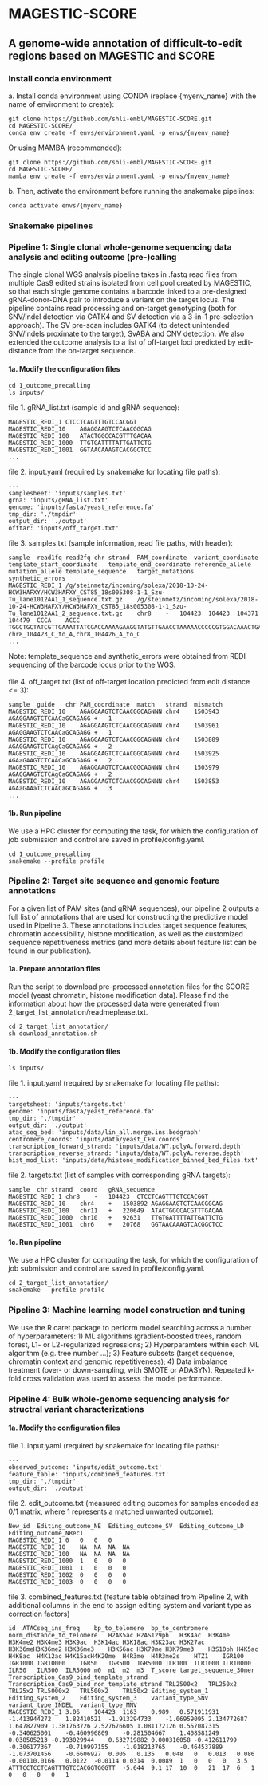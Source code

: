 # MAGESTIC-SCORE
## A genome-wide annotation of difficult-to-edit regions based on MAGESTIC and SCORE

### Install conda environment
a. Install conda environment using CONDA (replace {myenv_name} with the name of environment to create):
```
git clone https://github.com/shli-embl/MAGESTIC-SCORE.git
cd MAGESTIC-SCORE/
conda env create -f envs/environment.yaml -p envs/{myenv_name}
```
Or using MAMBA (recommended):
```
git clone https://github.com/shli-embl/MAGESTIC-SCORE.git
cd MAGESTIC-SCORE/
mamba env create -f envs/environment.yaml -p envs/{myenv_name}
```

b. Then, activate the environment before running the snakemake pipelines:
```
conda activate envs/{myenv_name}
```

### Snakemake pipelines
### Pipeline 1: Single clonal whole-genome sequencing data analysis and editing outcome (pre-)calling
The single clonal WGS analysis pipeline takes in .fastq read files from multiple Cas9 edited strains isolated from cell pool created by MAGESTIC, so that each single genome contains a barcode linked to a pre-designed gRNA-donor-DNA pair to introduce a variant on the target locus. The pipeline contains read processing and on-target genotyping (both for SNV/indel detection via GATK4 and SV detection via a 3-in-1 pre-selection approach). The SV pre-scan includes GATK4 (to detect unintended SNV/indels proximate to the target), SvABA and CNV detection. We also extended the outcome analysis to a list of off-target loci predicted by edit-distance from the on-target sequence. 
#### 1a. Modify the configuration files
```
cd 1_outcome_precalling
ls inputs/
```
file 1. gRNA_list.txt (sample id and gRNA sequence): 
```
MAGESTIC_REDI_1	CTCCTCAGTTTGTCCACGGT
MAGESTIC_REDI_10	AGAGGAAGTCTCAACGGCAG
MAGESTIC_REDI_100	ATACTGGCCACGTTTGACAA
MAGESTIC_REDI_1000	TTGTGATTTTATTGATTCTG
MAGESTIC_REDI_1001	GGTAACAAAGTCACGGCTCC
...
```
file 2. input.yaml (required by snakemake for locating file paths):
```
---
samplesheet: 'inputs/samples.txt'
grna: 'inputs/gRNA_list.txt'
genome: 'inputs/fasta/yeast_reference.fa'
tmp_dir: './tmpdir'
output_dir: './output'
offtar: 'inputs/off_target.txt'
```
file 3. samples.txt (sample information, read file paths, with header):
```
sample	read1fq	read2fq	chr	strand	PAM_coordinate	variant_coordinate	template_start_coordinate	template_end_coordinate	reference_allele	mutation_allele	template_sequence	target_mutations	synthetic_errors
MAGESTIC_REDI_1	/g/steinmetz/incoming/solexa/2018-10-24-HCW3HAFXY/HCW3HAFXY_CST85_18s005308-1-1_Szu-Tu_lane1012AA1_1_sequence.txt.gz	/g/steinmetz/incoming/solexa/2018-10-24-HCW3HAFXY/HCW3HAFXY_CST85_18s005308-1-1_Szu-Tu_lane1012AA1_2_sequence.txt.gz	chr8	-	104423	104423	104371	104479	CCCA	ACCC	TGGCTGCTATCGTTGAAATTATCGACCAAAAGAAGGTATGTTGAACCTAAAAACCCCCGTGGACAAACTGAGGAGGAAATTGTAAGGAAGAGAAAGTCCCCGTATGTTC	chr8_104423_C_to_A,chr8_104426_A_to_C	
...
```
Note: template_sequence and synthetic_errors were obtained from REDI sequencing of the barcode locus prior to the WGS. <br><br>
file 4. off_target.txt (list of off-target location predicted from edit distance <= 3):
```
sample	guide	chr	PAM_coordinate	match	strand	mismatch
MAGESTIC_REDI_10	AGAGGAAGTCTCAACGGCAGNNN	chr4	1503943	AGAGGAAGTCTCAACaGCAGAGG	+	1
MAGESTIC_REDI_10	AGAGGAAGTCTCAACGGCAGNNN	chr4	1503961	AGAGGAAGTCTCAACaGCAGAGG	+	1
MAGESTIC_REDI_10	AGAGGAAGTCTCAACGGCAGNNN	chr4	1503889	AGAGGAAGTCTCAgCaGCAGAGG	+	2
MAGESTIC_REDI_10	AGAGGAAGTCTCAACGGCAGNNN	chr4	1503925	AGAaGAAGTCTCAACaGCAGAGG	+	2
MAGESTIC_REDI_10	AGAGGAAGTCTCAACGGCAGNNN	chr4	1503979	AGAGGAAGTCTCAgCaGCAGAGG	+	2
MAGESTIC_REDI_10	AGAGGAAGTCTCAACGGCAGNNN	chr4	1503853	AGAaGAAaTCTCAACaGCAGAGG	+	3
...
```
#### 1b. Run pipeline
We use a HPC cluster for computing the task, for which the configuration of job submission and control are saved in profile/config.yaml. 
```
cd 1_outcome_precalling
snakemake --profile profile
```


### Pipeline 2: Target site sequence and genomic feature annotations
For a given list of PAM sites (and gRNA sequences), our pipeline 2 outputs a full list of annotations that are used for constructing the predictive model used in Pipeline 3. These annotations includes target sequence features, chromatin accessibility, histone modification, as well as the customized sequence repetitiveness metrics (and more details about feature list can be found in our publication). 
#### 1a. Prepare annotation files
Run the script to download pre-processed annotation files for the SCORE model (yeast chromatin, histone modification data). Please find the information about how the processed data were generated from 2_target_list_annotation/readmeplease.txt. 
```
cd 2_target_list_annotation/
sh download_annotation.sh
```

#### 1b. Modify the configuration files
```
ls inputs/
```
file 1. input.yaml (required by snakemake for locating file paths):
```
---
targetsheet: 'inputs/targets.txt'
genome: 'inputs/fasta/yeast_reference.fa'
tmp_dir: './tmpdir'
output_dir: './output'
atac_seq_bed: 'inputs/data/lin_all.merge.ins.bedgraph'
centromere_coords: 'inputs/data/yeast_CEN.coords'
transcription_forward_strand: 'inputs/data/WT.polyA.forward.depth'
transcription_reverse_strand: 'inputs/data/WT.polyA.reverse.depth'
hist_mod_list: 'inputs/data/histone_modification_binned_bed_files.txt'
```
file 2. targets.txt (list of samples with corresponding gRNA targets):
```
sample	chr	strand	coord	gRNA_sequence
MAGESTIC_REDI_1	chr8	-	104423	CTCCTCAGTTTGTCCACGGT
MAGESTIC_REDI_10	chr4	+	1503892	AGAGGAAGTCTCAACGGCAG
MAGESTIC_REDI_100	chr11	+	220649	ATACTGGCCACGTTTGACAA
MAGESTIC_REDI_1000	chr10	+	92631	TTGTGATTTTATTGATTCTG
MAGESTIC_REDI_1001	chr6	+	20768	GGTAACAAAGTCACGGCTCC
```

#### 1c. Run pipeline
We use a HPC cluster for computing the task, for which the configuration of job submission and control are saved in profile/config.yaml. 
```
cd 2_target_list_annotation/
snakemake --profile profile
```

### Pipeline 3: Machine learning model construction and tuning
We use the R caret package to perform model searching across a number of hyperparameters: 1) ML algorithms (gradient-boosted trees, random forest, L1- or L2-regularized regressions; 2) Hyperparamters within each ML algorithm (e.g. tree number ...); 3) Feature subsets (target sequence, chromatin context and genomic repetitiveness); 4) Data imbalance treatment (over- or down-sampling, with SMOTE or ADASYN). Repeated k-fold cross validation was used to assess the model performance. 

### Pipeline 4: Bulk whole-genome sequencing analysis for structral variant characterizations
#### 1a. Modify the configuration files
file 1. input.yaml (required by snakemake for locating file paths):
```
---
observed_outcome: 'inputs/edit_outcome.txt'
feature_table: 'inputs/combined_features.txt'
tmp_dir: './tmpdir'
output_dir: './output'
```
file 2. edit_outcome.txt (measured editing oucomes for samples encoded as 0/1 matrix, where 1 represents a matched unwanted outcome):
```
New_id	Editing_outcome_NE	Editing_outcome_SV	Editing_outcome_LD	Editing_outcome_NRecT
MAGESTIC_REDI_1	0	0	0	0
MAGESTIC_REDI_10	NA	NA	NA	NA
MAGESTIC_REDI_100	NA	NA	NA	NA
MAGESTIC_REDI_1000	1	0	0	0
MAGESTIC_REDI_1001	1	0	0	0
MAGESTIC_REDI_1002	0	0	0	0
MAGESTIC_REDI_1003	0	0	0	0
```
file 3. combined_features.txt (feature table obtained from Pipeline 2, with additional columns in the end to assign editing system and variant type as correction factors)
```
id	ATACseq_ins_freq	bp_to_telomere	bp_to_centromere	norm_distance_to_telomere	H2AK5ac	H2AS129ph	H3K4ac	H3K4me	H3K4me2	H3K4me3	H3K9ac	H3K14ac	H3K18ac	H3K23ac	H3K27ac	H3K36meH3K36me2	H3K36me3	H3K56ac	H3K79me	H3K79me3	H3S10ph	H4K5ac	H4K8ac	H4K12ac	H4K15acH4K20me	H4R3me	H4R3me2s	HTZ1	IGR100	IGR1000	IGR10000	IGR50	IGR500	IGR5000	ILR100	ILR1000	ILR10000	ILR50	ILR500	ILR5000	m0	m1	m2	m3	T_score	target_sequence_30mer	Transcription_Cas9_bind_template_strand	Transcription_Cas9_bind_non_template_strand	TRL2500x2	TRL250x2	TRL25x2	TRL5000x2	TRL500x2	TRL50x2	Editing_system_1	Editing_system_2	Editing_system_3	variant_type_SNV	variant_type_INDEL	variant_type_MNV
MAGESTIC_REDI_1	3.06	104423	1163	0.989	0.571911931	-1.413944272	1.82410521	-1.913294733	-1.06959095	2.134772687	1.647827909	1.381763726	2.527676605	1.081172126	0.557087315	-0.340625001	-0.460996809	-0.281504667	1.408581249	0.038505213	-0.193029944	0.632719882	0.000316058	-0.412611799	-0.306177367	-0.719997155	-1.018213765	-0.464537889	-1.073701456	-0.6606927	0.005	0.135	0.048	0	0.013	0.086	-0.00110.0166	0.0122	-0.0114	0.0314	0.0089	1	0	0	0	3.5	ATTTCCTCCTCAGTTTGTCCACGGTGGGTT	-5.644	9.1	17	10	0	21	17	6	1	0	0	0	0	1
```
